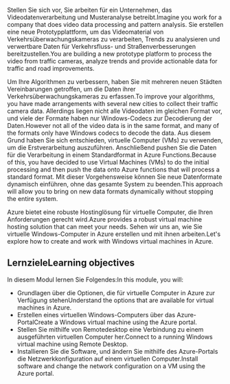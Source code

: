 <span data-ttu-id="1bbe4-101">Stellen Sie sich vor, Sie arbeiten für ein Unternehmen, das Videodatenverarbeitung und Musteranalyse betreibt.</span><span class="sxs-lookup"><span data-stu-id="1bbe4-101">Imagine you work for a company that does video data processing and pattern analysis.</span></span> <span data-ttu-id="1bbe4-102">Sie erstellen eine neue Prototypplattform, um das Videomaterial von Verkehrsüberwachungskameras zu verarbeiten, Trends zu analysieren und verwertbare Daten für Verkehrsfluss- und Straßenverbesserungen bereitzustellen.</span><span class="sxs-lookup"><span data-stu-id="1bbe4-102">You are building a new prototype platform to process the video from traffic cameras, analyze trends and provide actionable data for traffic and road improvements.</span></span> 

<span data-ttu-id="1bbe4-103">Um Ihre Algorithmen zu verbessern, haben Sie mit mehreren neuen Städten Vereinbarungen getroffen, um die Daten ihrer Verkehrsüberwachungskameras zu erfassen.</span><span class="sxs-lookup"><span data-stu-id="1bbe4-103">To improve your algorithms, you have made arrangements with several new cities to collect their traffic camera data.</span></span> <span data-ttu-id="1bbe4-104">Allerdings liegen nicht alle Videodaten im gleichen Format vor, und viele der Formate haben nur Windows-Codecs zur Decodierung der Daten.</span><span class="sxs-lookup"><span data-stu-id="1bbe4-104">However not all of the video data is in the same format, and many of the formats only have Windows codecs to decode the data.</span></span> <span data-ttu-id="1bbe4-105">Aus diesem Grund haben Sie sich entschieden, virtuelle Computer (VMs) zu verwenden, um die Erstverarbeitung auszuführen. Anschließend pushen Sie die Daten für die Verarbeitung in einem Standardformat in Azure Functions.</span><span class="sxs-lookup"><span data-stu-id="1bbe4-105">Because of this, you have decided to use Virtual Machines (VMs) to do the initial processing and then push the data onto Azure functions that will process a standard format.</span></span> <span data-ttu-id="1bbe4-106">Mit dieser Vorgehensweise können Sie neue Datenformate dynamisch einführen, ohne das gesamte System zu beenden.</span><span class="sxs-lookup"><span data-stu-id="1bbe4-106">This approach will allow you to bring on new data formats dynamically without stopping the entire system.</span></span>

<span data-ttu-id="1bbe4-107">Azure bietet eine robuste Hostinglösung für virtuelle Computer, die Ihren Anforderungen gerecht wird.</span><span class="sxs-lookup"><span data-stu-id="1bbe4-107">Azure provides a robust virtual machine hosting solution that can meet your needs.</span></span> <span data-ttu-id="1bbe4-108">Sehen wir uns an, wie Sie virtuelle Windows-Computer in Azure erstellen und mit ihnen arbeiten.</span><span class="sxs-lookup"><span data-stu-id="1bbe4-108">Let's explore how to create and work with Windows virtual machines in Azure.</span></span>

## <a name="learning-objectives"></a><span data-ttu-id="1bbe4-109">Lernziele</span><span class="sxs-lookup"><span data-stu-id="1bbe4-109">Learning objectives</span></span>

<span data-ttu-id="1bbe4-110">In diesem Modul lernen Sie Folgendes:</span><span class="sxs-lookup"><span data-stu-id="1bbe4-110">In this module, you will:</span></span>

- <span data-ttu-id="1bbe4-111">Grundlagen über die Optionen, die für virtuelle Computer in Azure zur Verfügung stehen</span><span class="sxs-lookup"><span data-stu-id="1bbe4-111">Understand the options that are available for virtual machines in Azure.</span></span>
- <span data-ttu-id="1bbe4-112">Erstellen eines virtuellen Windows-Computers über das Azure-Portal</span><span class="sxs-lookup"><span data-stu-id="1bbe4-112">Create a Windows virtual machine using the Azure portal.</span></span>
- <span data-ttu-id="1bbe4-113">Stellen Sie mithilfe von Remotedesktop eine Verbindung zu einem ausgeführten virtuellen Computer her.</span><span class="sxs-lookup"><span data-stu-id="1bbe4-113">Connect to a running Windows virtual machine using Remote Desktop.</span></span>
- <span data-ttu-id="1bbe4-114">Installieren Sie die Software, und ändern Sie mithilfe des Azure-Portals die Netzwerkkonfiguration auf einem virtuellen Computer.</span><span class="sxs-lookup"><span data-stu-id="1bbe4-114">Install software and change the network configuration on a VM using the Azure portal.</span></span>